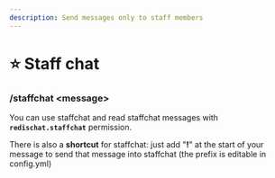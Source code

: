 ```yaml
---
description: Send messages only to staff members
---
```


# ⭐ Staff chat

### /staffchat \<message>

You can use staffchat and read staffchat messages with **`redischat.staffchat`** permission.&#x20;



There is also a **shortcut** for staffchat: just add "**!**" at the start of your message to send that message into staffchat (the prefix is editable in config.yml)
